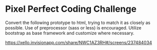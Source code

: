 # Pixel Perfect Coding Challenge

Convert the following prototype to html, trying to match it as closely as possible. Use of preprocessor (sass or less) is encouraged. Utilize bootstrap as base framework and customize where necessary.

https://xello.invisionapp.com/share/NWC1AZ3RH#/screens/237484034